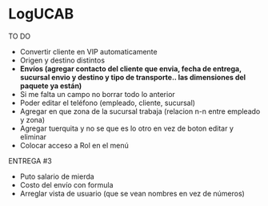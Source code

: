 # LogUCAB
TO DO
- Convertir cliente en VIP automaticamente
- Origen y destino distintos
- <b>Envíos (agregar contacto del cliente que envia, fecha de entrega, sucursal envio y destino y tipo de transporte.. las dimensiones del paquete ya están)</b>
- Si me falta un campo no borrar todo lo anterior
- Poder editar el teléfono (empleado, cliente, sucursal) 
- Agregar en que zona de la sucursal trabaja (relacion n-n entre empleado y zona)
- Agregar tuerquita y no se que es lo otro en vez de boton editar y eliminar 
- Colocar acceso a  Rol en el menú


ENTREGA #3

- Puto salario de mierda
- Costo del envío con formula
- Arreglar vista de usuario (que se vean nombres en vez de números)
